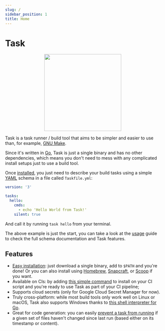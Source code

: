 ```yaml
---
slug: /
sidebar_position: 1
title: Home
---
```


# Task

<div align="center">
  <img id="logo" src="img/logo.svg" height="250px" width="250px" />
</div>

Task is a task runner / build tool that aims to be simpler and easier to use
than, for example, [GNU Make][make].

Since it's written in [Go][go], Task is just a single binary and has no other
dependencies, which means you don't need to mess with any complicated install
setups just to use a build tool.

Once [installed](installation.md), you just need to describe your build tasks
using a simple [YAML][yaml] schema in a file called `Taskfile.yml`:

```yaml title="Taskfile.yml"
version: '3'

tasks:
  hello:
    cmds:
      - echo 'Hello World from Task!'
    silent: true
```

And call it by running `task hello` from your terminal.

The above example is just the start, you can take a look at the [usage](/usage)
guide to check the full schema documentation and Task features.

## Features

- [Easy installation](installation.md): just download a single binary, add to
  `$PATH` and you're done! Or you can also install using [Homebrew][homebrew],
  [Snapcraft][snapcraft], or [Scoop][scoop] if you want.
- Available on CIs: by adding [this simple command](installation.md#install-script)
  to install on your CI script and you're ready to use Task as part of your CI pipeline;
- Supports cloud secrets (only for Google Cloud Secret Manager for now).
- Truly cross-platform: while most build tools only work well on Linux or macOS,
  Task also supports Windows thanks to [this shell interpreter for Go][sh].
- Great for code generation: you can easily [prevent a task from running](/usage#prevent-unnecessary-work)
  if a given set of files haven't changed since last run (based either on its
  timestamp or content).

[make]: https://www.gnu.org/software/make/
[go]: https://go.dev/
[yaml]: http://yaml.org/
[homebrew]: https://brew.sh/
[snapcraft]: https://snapcraft.io/
[scoop]: https://scoop.sh/
[sh]: https://github.com/mvdan/sh
